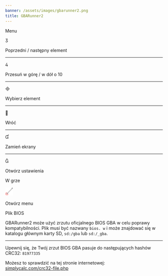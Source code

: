 ```yaml
---
banner: /assets/images/gbarunner2.png
title: GBARunner2
---
```


<div id="menu" class="section-title">Menu</div>
<div class="section-body">
    <div class="button-action-group">
        <p class="button-action button">&#xE07D;</p>
        <p class="button-action-text">Poprzedni / następny element</p>
    </div>
    <hr>
    <div class="button-action-group">
        <p class="button-action button">&#xE07E;</p>
        <p class="button-action-text">Przesuń w górę / w dół o 10</p>
    </div>
    <hr>
    <div class="button-action-group">
        <p class="button-action button">&#xE000;</p>
        <p class="button-action-text">Wybierz element</p>
    </div>
    <hr>
    <div class="button-action-group">
        <p class="button-action button">&#xE001;</p>
        <p class="button-action-text">Wróć</p>
    </div>
    <hr>
    <div class="button-action-group">
        <p class="button-action button">&#xE004;</p>
        <p class="button-action-text">Zamień ekrany</p>
    </div>
    <hr>
    <div class="button-action-group">
        <p class="button-action button">&#xE005;</p>
        <p class="button-action-text">Otwórz ustawienia</p>
    </div>
</div>
<div id="in-game" class="section-title">W grze</div>
<div class="section-body">
    <div class="button-action-group">
        <p class="button-action"><img src="/assets/images/tap.png" alt="Dotknij ekran dotykowy"></p>
        <p class="button-action-text">Otwórz menu</p>
    </div>
</div>
<div id="bios-file" class="section-title">Plik BIOS</div>
<div class="section-body">
    <p>
        GBARunner2 może użyć zrzutu oficjalnego BIOS GBA w celu poprawy kompatybilności. Plik musi być nazwany <code>bios. w</code> i może znajdować się w katalogu głównym karty SD, <code>sd:/gba</code> lub <code>sd:/_gba</code>.
    </p>
    <hr>
    <p>
        Upewnij się, że Twój zrzut BIOS GBA pasuje do następujących hashów CRC32: <code>81977335</code>
    </p>
    <p>
        Możesz to sprawdzić na tej stronie internetowej:<br><a href="https://simplycalc.com/crc32-file.php">simplycalc.com/crc32-file.php</a>
    </p>
</div>
